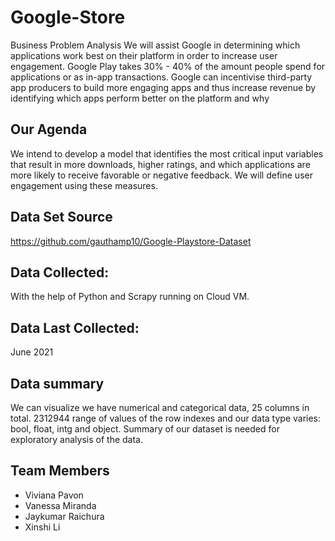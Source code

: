 # Google-Store

Business Problem Analysis We will assist Google in determining which applications work best on their platform in order to increase user engagement. 
Google Play takes 30% - 40% of the amount people spend for applications or as in-app transactions. 
Google can incentivise third-party app producers to build more engaging apps and thus increase revenue by identifying which apps perform better on the platform and why

## Our Agenda 

We intend to develop a model that identifies the most critical input variables that result in more downloads, higher ratings, and which applications are more
likely to receive favorable or negative feedback. We will define user engagement using these measures.  

 
## Data Set Source

https://github.com/gauthamp10/Google-Playstore-Dataset

## Data Collected: 

With the help of Python and Scrapy running on Cloud VM. 

## Data Last Collected:
June 2021

## Data summary

We can visualize we have numerical and categorical data, 25 columns in total. 
2312944 range of values of the row indexes and our data type varies: bool, float, intg and object.
Summary of our dataset is needed for exploratory analysis of the data.

## Team Members

* Viviana Pavon
* Vanessa Miranda
* Jaykumar Raichura
* Xinshi Li 




